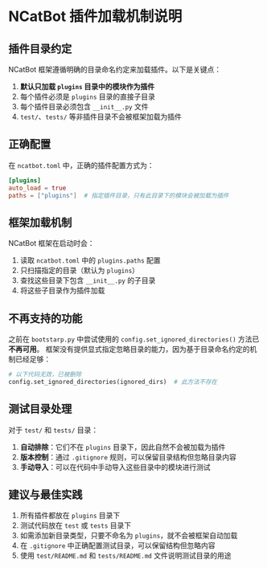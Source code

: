 # NCatBot 插件加载机制说明

## 插件目录约定

NCatBot 框架遵循明确的目录命名约定来加载插件。以下是关键点：

1. **默认只加载 `plugins` 目录中的模块作为插件**
2. 每个插件必须是 `plugins` 目录的直接子目录
3. 每个插件目录必须包含 `__init__.py` 文件
4. `test/`、`tests/` 等非插件目录不会被框架加载为插件

## 正确配置

在 `ncatbot.toml` 中，正确的插件配置方式为：

```toml
[plugins]
auto_load = true
paths = ["plugins"]  # 指定插件目录，只有此目录下的模块会被加载为插件
```

## 框架加载机制

NCatBot 框架在启动时会：

1. 读取 `ncatbot.toml` 中的 `plugins.paths` 配置
2. 只扫描指定的目录（默认为 `plugins`）
3. 查找这些目录下包含 `__init__.py` 的子目录
4. 将这些子目录作为插件加载

## 不再支持的功能

之前在 `bootstarp.py` 中尝试使用的 `config.set_ignored_directories()` 方法已**不再可用**。
框架没有提供显式指定忽略目录的能力，因为基于目录命名约定的机制已经足够：

```python
# 以下代码无效，已被删除
config.set_ignored_directories(ignored_dirs)  # 此方法不存在
```

## 测试目录处理

对于 `test/` 和 `tests/` 目录：

1. **自动排除**：它们不在 `plugins` 目录下，因此自然不会被加载为插件
2. **版本控制**：通过 `.gitignore` 规则，可以保留目录结构但忽略目录内容
3. **手动导入**：可以在代码中手动导入这些目录中的模块进行测试

## 建议与最佳实践

1. 所有插件都放在 `plugins` 目录下
2. 测试代码放在 `test` 或 `tests` 目录下
3. 如需添加新目录类型，只要不命名为 `plugins`，就不会被框架自动加载
4. 在 `.gitignore` 中正确配置测试目录，可以保留结构但忽略内容
5. 使用 `test/README.md` 和 `tests/README.md` 文件说明测试目录的用途